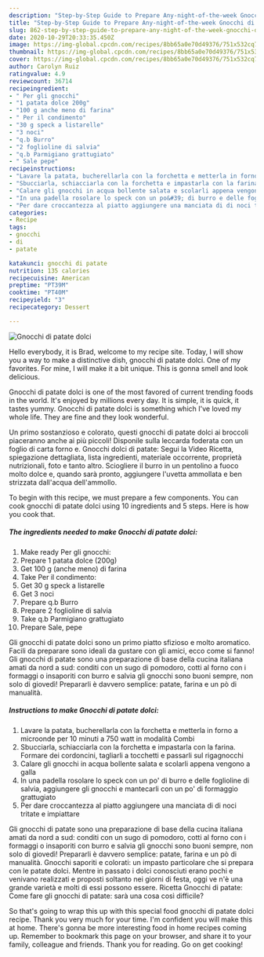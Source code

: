 ```yaml
---
description: "Step-by-Step Guide to Prepare Any-night-of-the-week Gnocchi di patate dolci"
title: "Step-by-Step Guide to Prepare Any-night-of-the-week Gnocchi di patate dolci"
slug: 862-step-by-step-guide-to-prepare-any-night-of-the-week-gnocchi-di-patate-dolci
date: 2020-10-29T20:33:35.450Z
image: https://img-global.cpcdn.com/recipes/8bb65a0e70d49376/751x532cq70/gnocchi-di-patate-dolci-recipe-main-photo.jpg
thumbnail: https://img-global.cpcdn.com/recipes/8bb65a0e70d49376/751x532cq70/gnocchi-di-patate-dolci-recipe-main-photo.jpg
cover: https://img-global.cpcdn.com/recipes/8bb65a0e70d49376/751x532cq70/gnocchi-di-patate-dolci-recipe-main-photo.jpg
author: Carolyn Ruiz
ratingvalue: 4.9
reviewcount: 36714
recipeingredient:
- " Per gli gnocchi"
- "1 patata dolce 200g"
- "100 g anche meno di farina"
- " Per il condimento"
- "30 g speck a listarelle"
- "3 noci"
- "q.b Burro"
- "2 foglioline di salvia"
- "q.b Parmigiano grattugiato"
- " Sale pepe"
recipeinstructions:
- "Lavare la patata, bucherellarla con la forchetta e metterla in forno a microonde per 10 minuti a 750 watt in modalità Combi"
- "Sbucciarla, schiacciarla con la forchetta e impastarla con la farina. Formare dei cordoncini, tagliarli a tocchetti e passarli sul rigagnocchi"
- "Calare gli gnocchi in acqua bollente salata e scolarli appena vengono a galla"
- "In una padella rosolare lo speck con un po&#39; di burro e delle foglioline di salvia, aggiungere gli gnocchi e mantecarli con un po&#39; di formaggio grattugiato"
- "Per dare croccantezza al piatto aggiungere una manciata di di noci tritate e impiattare"
categories:
- Recipe
tags:
- gnocchi
- di
- patate

katakunci: gnocchi di patate 
nutrition: 135 calories
recipecuisine: American
preptime: "PT39M"
cooktime: "PT40M"
recipeyield: "3"
recipecategory: Dessert

---
```



![Gnocchi di patate dolci](https://img-global.cpcdn.com/recipes/8bb65a0e70d49376/751x532cq70/gnocchi-di-patate-dolci-recipe-main-photo.jpg)

Hello everybody, it is Brad, welcome to my recipe site. Today, I will show you a way to make a distinctive dish, gnocchi di patate dolci. One of my favorites. For mine, I will make it a bit unique. This is gonna smell and look delicious.

Gnocchi di patate dolci is one of the most favored of current trending foods in the world. It's enjoyed by millions every day. It is simple, it is quick, it tastes yummy. Gnocchi di patate dolci is something which I've loved my whole life. They are fine and they look wonderful.

Un primo sostanzioso e colorato, questi gnocchi di patate dolci ai broccoli piaceranno anche ai più piccoli! Disponile sulla leccarda foderata con un foglio di carta forno e. Gnocchi dolci di patate: Segui la Video Ricetta, spiegazione dettagliata, lista ingredienti, materiale occorrente, proprietà nutrizionali, foto e tanto altro. Sciogliere il burro in un pentolino a fuoco molto dolce e, quando sarà pronto, aggiungere l&#39;uvetta ammollata e ben strizzata dall&#39;acqua dell&#39;ammollo.


To begin with this recipe, we must prepare a few components. You can cook gnocchi di patate dolci using 10 ingredients and 5 steps. Here is how you cook that.

<!--inarticleads1-->

##### The ingredients needed to make Gnocchi di patate dolci:

1. Make ready  Per gli gnocchi:
1. Prepare 1 patata dolce (200g)
1. Get 100 g (anche meno) di farina
1. Take  Per il condimento:
1. Get 30 g speck a listarelle
1. Get 3 noci
1. Prepare q.b Burro
1. Prepare 2 foglioline di salvia
1. Take q.b Parmigiano grattugiato
1. Prepare  Sale, pepe


Gli gnocchi di patate dolci sono un primo piatto sfizioso e molto aromatico. Facili da preparare sono ideali da gustare con gli amici, ecco come si fanno! Gli gnocchi di patate sono una preparazione di base della cucina italiana amati da nord a sud: conditi con un sugo di pomodoro, cotti al forno con i formaggi o insaporiti con burro e salvia gli gnocchi sono buoni sempre, non solo di giovedì! Prepararli è davvero semplice: patate, farina e un pò di manualità. 

<!--inarticleads2-->

##### Instructions to make Gnocchi di patate dolci:

1. Lavare la patata, bucherellarla con la forchetta e metterla in forno a microonde per 10 minuti a 750 watt in modalità Combi
1. Sbucciarla, schiacciarla con la forchetta e impastarla con la farina. Formare dei cordoncini, tagliarli a tocchetti e passarli sul rigagnocchi
1. Calare gli gnocchi in acqua bollente salata e scolarli appena vengono a galla
1. In una padella rosolare lo speck con un po&#39; di burro e delle foglioline di salvia, aggiungere gli gnocchi e mantecarli con un po&#39; di formaggio grattugiato
1. Per dare croccantezza al piatto aggiungere una manciata di di noci tritate e impiattare


Gli gnocchi di patate sono una preparazione di base della cucina italiana amati da nord a sud: conditi con un sugo di pomodoro, cotti al forno con i formaggi o insaporiti con burro e salvia gli gnocchi sono buoni sempre, non solo di giovedì! Prepararli è davvero semplice: patate, farina e un pò di manualità. Gnocchi saporiti e colorati: un impasto particolare che si prepara con le patate dolci. Mentre in passato i dolci conosciuti erano pochi e venivano realizzati e proposti soltanto nei giorni di festa, oggi ve n&#39;è una grande varietà e molti di essi possono essere. Ricetta Gnocchi di patate: Come fare gli gnocchi di patate: sarà una cosa così difficile? 

So that's going to wrap this up with this special food gnocchi di patate dolci recipe. Thank you very much for your time. I'm confident you will make this at home. There's gonna be more interesting food in home recipes coming up. Remember to bookmark this page on your browser, and share it to your family, colleague and friends. Thank you for reading. Go on get cooking!
